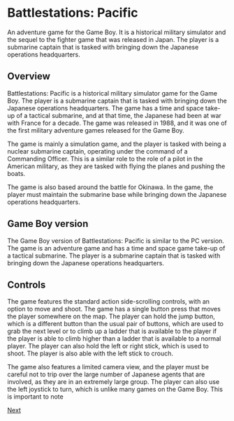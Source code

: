 # Battlestations: Pacific

An adventure game for the Game Boy. It is a historical military simulator and the sequel to the fighter game that was released in Japan. The player is a submarine captain that is tasked with bringing down the Japanese operations headquarters.

## Overview

Battlestations: Pacific is a historical military simulator game for the Game Boy. The player is a submarine captain that is tasked with bringing down the Japanese operations headquarters. The game has a time and space take-up of a tactical submarine, and at that time, the Japanese had been at war with France for a decade. The game was released in 1988, and it was one of the first military adventure games released for the Game Boy.

The game is mainly a simulation game, and the player is tasked with being a nuclear submarine captain, operating under the command of a Commanding Officer. This is a similar role to the role of a pilot in the American military, as they are tasked with flying the planes and pushing the boats.

The game is also based around the battle for Okinawa. In the game, the player must maintain the submarine base while bringing down the Japanese operations headquarters.

## Game Boy version

The Game Boy version of Battlestations: Pacific is similar to the PC version. The game is an adventure game and has a time and space game take-up of a tactical submarine. The player is a submarine captain that is tasked with bringing down the Japanese operations headquarters.

## Controls

The game features the standard action side-scrolling controls, with an option to move and shoot. The game has a single button press that moves the player somewhere on the map. The player can hold the jump button, which is a different button than the usual pair of buttons, which are used to grab the next level or to climb up a ladder that is available to the player if the player is able to climb higher than a ladder that is available to a normal player. The player can also hold the left or right stick, which is used to shoot. The player is also able with the left stick to crouch.

The game also features a limited camera view, and the player must be careful not to trip over the large number of Japanese agents that are involved, as they are in an extremely large group. The player can also use the left joystick to turn, which is unlike many games on the Game Boy. This is important to note

[Next](154.md)